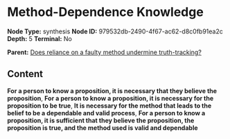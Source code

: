 # Method-Dependence Knowledge

**Node Type:** synthesis
**Node ID:** 979532db-2490-4f67-ac62-d8c0fb91ea2c
**Depth:** 5
**Terminal:** No

**Parent:** [Does reliance on a faulty method undermine truth-tracking?](does-reliance-on-a-faulty-method-undermine-truth-tracking-antithesis-cd9c2d8f-6149-4ba9-8f72-4e3032b7be70.md)

## Content

**For a person to know a proposition, it is necessary that they believe the proposition**, **For a person to know a proposition, it is necessary for the proposition to be true**, **It is necessary for the method that leads to the belief to be a dependable and valid process**, **For a person to know a proposition, it is sufficient that they believe the proposition, the proposition is true, and the method used is valid and dependable**
